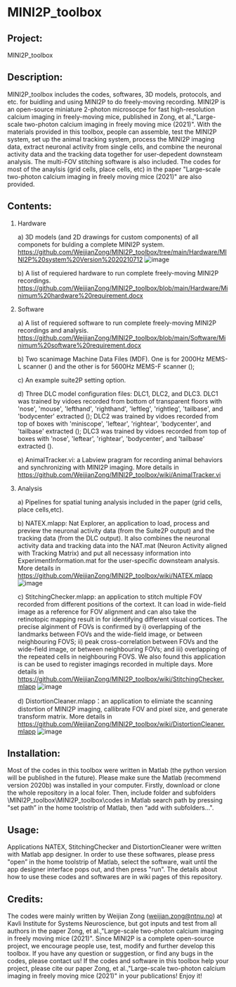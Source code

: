 # MINI2P_toolbox
 
## Project:
  MINI2P_toolbox

## Description: 
  MINI2P_toolbox includes the codes, softwares, 3D models, protocols, and etc. for buidling and using MINI2P to do freely-moving recording. MINI2P is an open-source miniature 2-photon microsocpe for fast high-resolution calcium imaging in freely-moving mice, published in Zong, et al.,"Large-scale two-photon calcium imaging in freely moving mice (2021)". With the materials provided in this toolbox, people can assemble, test the MINI2P system, set up the animal tracking system, process the MINI2P imaging data, extract neuronal activity from single cells, and combine the neuronal activity data and the tracking data together for user-depedent downsteam analysis. The multi-FOV stitching software is also included. The codes for most of the anaylsis (grid cells, place cells, etc) in the paper "Large-scale two-photon calcium imaging in freely moving mice (2021)" are also provided.

## Contents: 
1) Hardware

      a) 3D models (and 2D drawings for custom components) of all componets for bulding a complete MINI2P system. https://github.com/WeijianZong/MINI2P_toolbox/tree/main/Hardware/MINI2P%20system%20Version%2020210712
![image](https://user-images.githubusercontent.com/43905023/127703645-a6ea03ea-c1aa-4eaa-a9fd-1e6e75a082ed.png)
      
      b)  A list of requiered hardware to run complete freely-moving MINI2P recordings.
      https://github.com/WeijianZong/MINI2P_toolbox/blob/main/Hardware/Minimum%20hardware%20requirement.docx


2) Software 

      a) A list of requiered software to run complete freely-moving MINI2P recordings and analysis. https://github.com/WeijianZong/MINI2P_toolbox/blob/main/Software/Minimum%20software%20requirement.docx
      
      b) Two scanimage Machine Data Files (MDF). One is for 2000Hz MEMS-L scanner () and the other is for 5600Hz MEMS-F scanner ();
      
      c) An example suite2P setting option.
      
      d) Three DLC model configuration files: DLC1, DLC2, and DLC3. DLC1 was trained by vidoes recorded from bottom of transparent floors with 'nose', 'mouse', 'lefthand', 'righthand', 'leftleg', 'rightleg', 'tailbase', and 'bodycenter' extracted (); DLC2 was trained by vidoes recorded from top of boxes with 'miniscope', 'leftear', 'rightear', 'bodycenter', and 'tailbase' extracted (); DLC3 was trained by vidoes recorded from top of boxes with 'nose', 'leftear', 'rightear', 'bodycenter', and 'tailbase' extracted ().
      
      e) AnimalTracker.vi: a Labview pragram for recording animal behaviors and synchronizing with MINI2P imaging. More details in https://github.com/WeijianZong/MINI2P_toolbox/wiki/AnimalTracker.vi

3) Analysis

      a) Pipelines for spatial tuning analysis included in the paper (grid cells, place cells,etc).

      b) NATEX.mlapp: Nat Explorer, an application to load, process and preview the neuronal activity data (from the Suite2P output) and the tracking data (from the DLC output). It                 also combines the neuronal activity data and tracking data into the NAT.mat (Neuron Activity aligned with Tracking Matrix) and put all necessasy information                     into ExperimentInformation.mat for the user-specific downsteam analysis. More details in https://github.com/WeijianZong/MINI2P_toolbox/wiki/NATEX.mlapp
      ![image](https://user-images.githubusercontent.com/43905023/127646675-27e2dd97-a133-4289-85f3-d8024797a86c.png)

      c) StitchingChecker.mlapp: an application to stitch multiple FOV recorded from different positions of the cortext. It can load in wide-field image as a reference for FOV                                  alignment and can also take the retinotopic mapping result in for identifying different visual cortices. The precise alginment of FOVs is confirmed                              by  i) overlapping of the landmarks between FOVs and the wide-field image, or between neighbouring FOVS; ii) peak cross-correlation between FOVs and                            the wide-field image, or between neighbouring FOVs; and iii) overlapping of the repeated cells in neighbouring FOVS. We also found this application is                            can be used to register imagings recorded in multiple days. More details in https://github.com/WeijianZong/MINI2P_toolbox/wiki/StitchingChecker.mlapp
     ![image](https://user-images.githubusercontent.com/43905023/127649125-7b5b9de3-53f1-4d65-8fc2-63f9bdea75a4.png)

     d) DistortionCleaner.mlapp：an application to elimiate the scanning distortion of MINI2P imaging, callibrate FOV and pixel size, and generate transform matrix. More details in https://github.com/WeijianZong/MINI2P_toolbox/wiki/DistortionCleaner.mlapp
     ![image](https://user-images.githubusercontent.com/43905023/127650948-b8ef7cc8-8c40-49b2-b374-dba90cc2844a.png)



## Installation: 
  Most of the codes in this toolbox were written in Matlab (the python version will be published in the future). Please make sure the Matlab (recommend version 2020b) was installed in your computer. Firstly, download or clone the whole repository in a local foler. Then, include folder and subfolders \MINI2P_toolbox\MINI2P_toolbox\codes in Matlab search path by pressing "set path” in the home toolstrip of Matlab, then “add with subfolders...". 

## Usage:
  Applications NATEX, StitchingChecker and DistortionCleaner were written with Matlab app designer. In order to use these softwares, please press "open” in the home toolstrip of Matlab, select the software, wait until the app designer interface pops out, and then press "run". The details about how to use these codes and softwares are in wiki pages of this repository.


## Credits: 
  The codes were mainly written by Weijian Zong (weijian.zong@ntnu.no) at Kavli Institute for Systems Neuroscience, but got inputs and test from all authors in the paper Zong, et al.,"Large-scale two-photon calcium imaging in freely moving mice (2021)". Since MINI2P is a complete open-source project, we encourage people use, test, modify and further develop this toolbox. If you have any question or suggestion, or find any bugs in the codes, please contact us! If the codes and software in this toolbox help your project, please cite our paper Zong, et al.,"Large-scale two-photon calcium imaging in freely moving mice (2021)" in your publications! Enjoy it!

